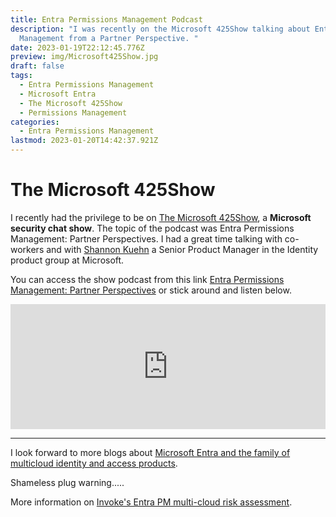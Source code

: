```yaml
---
title: Entra Permissions Management Podcast
description: "I was recently on the Microsoft 425Show talking about Entra Permissions
  Management from a Partner Perspective. "
date: 2023-01-19T22:12:45.776Z
preview: img/Microsoft425Show.jpg
draft: false
tags:
  - Entra Permissions Management
  - Microsoft Entra
  - The Microsoft 425Show
  - Permissions Management
categories:
  - Entra Permissions Management
lastmod: 2023-01-20T14:42:37.921Z
---
```



The Microsoft 425Show
=====================

I recently had the privilege to be on [The Microsoft 425Show](https://425show.simplecast.com/), a **Microsoft security chat show**.  The topic of the podcast was Entra Permissions Management: Partner Perspectives.  I had a great time talking with co-workers and with [Shannon Kuehn](https://www.linkedin.com/in/shannonkuehn) a Senior Product Manager in the Identity product group at Microsoft.

You can access the show podcast from this link [Entra Permissions Management: Partner Perspectives](https://425show.simplecast.com/episodes/entra-permissions-management-partner-perspectives) or stick around and listen below.

<iframe 
height="200px" width="100%" frameborder="no" scrolling="no" seamless src="https://player.simplecast.com/11b47041-df62-46cc-a8cf-41d70ce82c35?dark=false"></iframe>

***

I look forward to more blogs about [Microsoft Entra and the family of multicloud identity and access products](https://www.microsoft.com/en-us/security/business/microsoft-entra).

Shameless plug warning.....  

More information on [Invoke's Entra PM multi-cloud risk assessment](https://www.invokellc.com/offers/microsoft-entra-permissions-management-multi-cloud-risk-assessment).
